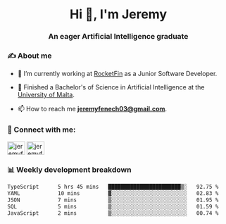 <h1 align="center">Hi 👋, I'm Jeremy</h1>
<h3 align="center">An eager Artificial Intelligence graduate</h3>

<h3 align="left">✍ About me</h3>

- 🔭 I’m currently working at [RocketFin](https://rocketfin.co) as a Junior Software Developer.

- 🌱 Finished a Bachelor's of Science in Artificial Intelligence at the [University of Malta](https://www.linkedin.com/school/university-of-malta/).

- 📫 How to reach me **jeremyfenech03@gmail.com**.

<h3 align="left">🔗 Connect with me:</h3>
<p align="left">
<a href="https://linkedin.com/in/jeremyfenech" target="blank"><img align="center" src="https://raw.githubusercontent.com/rahuldkjain/github-profile-readme-generator/master/src/images/icons/Social/linked-in-alt.svg" alt="jeremyfenech" height="30" width="40" /></a>
<a href="https://www.leetcode.com/jeremyfen" target="blank"><img align="center" src="https://raw.githubusercontent.com/rahuldkjain/github-profile-readme-generator/master/src/images/icons/Social/leet-code.svg" alt="jeremyfen" height="30" width="40" /></a>
</p>


<h3 align="left">📊 Weekly development breakdown</h3>

<!--START_SECTION:waka-->

```txt
TypeScript      5 hrs 45 mins   ███████████████████████▒░   92.75 %
YAML            10 mins         ▓░░░░░░░░░░░░░░░░░░░░░░░░   02.83 %
JSON            7 mins          ▒░░░░░░░░░░░░░░░░░░░░░░░░   01.95 %
SQL             5 mins          ▒░░░░░░░░░░░░░░░░░░░░░░░░   01.59 %
JavaScript      2 mins          ▒░░░░░░░░░░░░░░░░░░░░░░░░   00.74 %
```

<!--END_SECTION:waka-->
